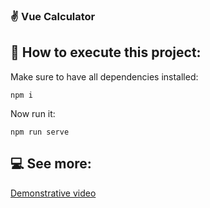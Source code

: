 ### ✌️ Vue Calculator

## 🚀 How to execute this project:

Make sure to have all dependencies installed:
```
npm i
```
Now run it:
```
npm run serve
```

## 💻 See more:
[Demonstrative video](https://www.linkedin.com/feed/update/urn:li:ugcPost:7016450283945779200/)
